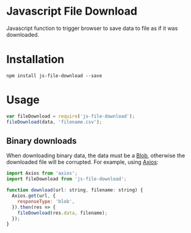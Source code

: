 # Javascript File Download

Javascript function to trigger browser to save data to file as if it was downloaded.

# Installation

    npm install js-file-download --save

# Usage

```javascript
var fileDownload = require('js-file-download');
fileDownload(data, 'filename.csv');
```
    
## Binary downloads

When downloading binary data, the data must be a [Blob](https://developer.mozilla.org/en-US/docs/Web/API/Blob), otherwise the downloaded file will be corrupted. For example, using [Axios](https://github.com/axios/axios):

```javascript
import Axios from 'axios';
import fileDownload from 'js-file-download';

function download(url: string, filename: string) {
  Axios.get(url, {
    responseType: 'blob',
  }).then(res => {
    fileDownload(res.data, filename);
  });
}
```
